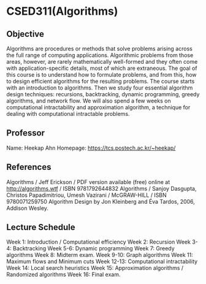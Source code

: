 # CSED311(Algorithms)

## Objective
Algorithms are procedures or methods that solve problems arising across the full range of computing applications. Algorithmic problems from those areas, however, are rarely mathematically well-formed and they often come with application-specific details, most of which are extraneous. The goal of this course is to understand how to formulate problems, and from this, how to design efficient algorithms for the resulting problems. The course starts with an introduction to algorithms. Then we study four essential algorithm design techniques: recursions, backtracking, dynamic programming, greedy algorithms, and network flow. We will also spend a few weeks on computational intractability and approximation algorithm, a technique for dealing with computational intractable problems.

## Professor
Name: Heekap Ahn
Homepage: https://tcs.postech.ac.kr/~heekap/

## References
Algorithms / Jeff Erickson / PDF version available (free) online at http://algorithms.wtf / ISBN 9781792644832
Algorithms / Sanjoy Dasgupta, Christos Papadimitriou, Umesh Vazirani / McGRAW-HILL / ISBN 9780071259750
Algorithm Design by Jon Kleinberg and Éva Tardos, 2006, Addison Wesley.

## Lecture Schedule
Week 1: Introduction / Computational efficiency
Week 2: Recursion
Week 3-4: Backtracking
Week 5-6: Dynamic programming
Week 7: Greedy algorithms
Week 8: Midterm exam.
Week 9-10: Graph algorithms
Week 11: Maximum flows and Minimum cuts
Week 12-13: Computational intractability
Week 14: Local search heuristics
Week 15: Approximation algorithms / Randomized algorithms
Week 16: Final exam.
